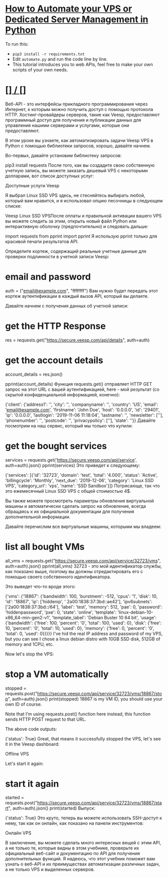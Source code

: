 # [How to Automate your VPS or Dedicated Server Management in Python](https://www.thepythoncode.com/article/automate-veesp-server-management-in-python)
To run this:
- `pip3 install -r requirements.txt`
- Edit `automate.py` and run the code line by line.
- This tutorial introduces you to web APIs, feel free to make your own scripts of your own needs.
##
# [[] / []]()
Веб-API - это интерфейсы прикладного программирования через Интернет, к которым можно получить доступ с помощью протокола HTTP. Хостинг-провайдеры серверов, такие как Veesp, предоставляют программный доступ для получения и публикации данных для управления нашими серверами и услугами, которые они предоставляют.

В этом уроке вы узнаете, как автоматизировать задачи Veesp VPS в Python с помощью библиотеки запросов, хорошо, давайте начнем.

Во-первых, давайте установим библиотеку запросов:

pip3 install requests
После того, как вы создадите свою собственную учетную запись, вы можете заказать дешевый VPS с некоторыми долларами, вот список доступных услуг:

Доступные услуги Veesp

Я выбрал Linux SSD VPS здесь, не стесняйтесь выбирать любой, который вам нравится, и я использовал опцию песочницы в следующем списке:

Veesp Linux SSD VPSПосле оплаты и правильной активации вашего VPS вы можете следить за этим, открыть новый файл Python или интерактивную оболочку (предпочтительно) и следовать дальше:

import requests
from pprint import pprint
Я использую pprint только для красивой печати результатов API.

Определите кортеж, содержащий реальные учетные данные для проверки подлинности в учетной записи Veesp:

# email and password
auth = ("email@example.com", "ffffffff")
Вам нужно будет передать этот кортеж аутентификации в каждый вызов API, который вы делаете.

Давайте начнем с получения данных об учетной записи:

# get the HTTP Response
res = requests.get("https://secure.veesp.com/api/details", auth=auth)

# get the account details
account_details = res.json()

pprint(account_details)
Функция requests.get() отправляет HTTP GET запрос на этот URL с вашей аутентификацией, here - мой результат (со скрытой конфиденциальной информацией, конечно):

{'client': {'address1': '',
            'city': '',
            'companyname': '',
            'country': 'US',
            'email': 'email@example.com',
            'firstname': 'John Doe',
            'host': '0.0.0.0',
            'id': '29401',
            'ip': '0.0.0.0',
            'lastlogin': '2019-11-06 11:18:04',
            'lastname': '',
            'newsletter': [''],
            'phonenumber': '',
            'postcode': '',
            'privacypolicy': [''],
            'state': ''}}
Давайте посмотрим на наш сервис, который мы только что купили:

# get the bought services
services = requests.get('https://secure.veesp.com/api/service', auth=auth).json()
pprint(services)
Это приведет к следующему:

{'services': [{'id': '32723',
   'domain': 'test',
   'total': '4.000',
   'status': 'Active',
   'billingcycle': 'Monthly',
   'next_due': '2019-12-06',
   'category': 'Linux SSD VPS',
   'category_url': 'vps',
   'name': 'SSD Sandbox'}]}
Потрясающе, так что это ежемесячный Linux SSD VPS с общей стоимостью 4$.

Вы также можете просмотреть параметры обновления виртуальной машины и автоматически сделать запрос на обновление, всегда обращаясь к их официальной документации для получения дополнительной информации.

Давайте перечислим все виртуальные машины, которыми мы владеем:

# list all bought VMs
all_vms = requests.get("https://secure.veesp.com/api/service/32723/vms", auth=auth).json()
pprint(all_vms)
32723 - это мой идентификатор службы, как показано выше, поэтому вы должны отредактировать его с помощью своего собственного идентификатора.

Это выведет что-то вроде этого:

{'vms': {'18867': {'bandwidth': 100,
                   'burstmem': -512,
                   'cpus': '1',
                   'disk': 10,
                   'id': '18867',
                   'ip': ['hiddenip', ' 2a00:1838:37:3bd::ae42'],
                   'ipv6subnets': ['2a00:1838:37:3bd::/64'],
                   'label': 'test',
                   'memory': 512,
                   'pae': 0,
                   'password': 'hiddenpassword',
                   'pxe': 0,
                   'state': 'online',
                   'template': 'linux-debian-10-x86_64-min-gen2-v1',
                   'template_label': 'Debian Buster 10 64 bit',
                   'usage': {'bandwidth': {'free': 100,
                                           'percent': '0',
                                           'total': 100,
                                           'used': 0},
                             'disk': {'free': 10,
                                      'percent': '0',
                                      'total': 10,
                                      'used': 0},
                             'memory': {'free': 0,
                                        'percent': '0',
                                        'total': 0,
                                        'used': 0}}}}}
I've hid the real IP address and password of my VPS, but you can see I chose a linux debian distro with 10GB SSD disk, 512GB of memory and 1CPU, etc.

Now let's stop the VPS:

# stop a VM automatically
stopped = requests.post("https://secure.veesp.com/api/service/32723/vms/18867/stop", auth=auth).json()
print(stopped)
18867 is my VM ID, you should use your own ID of course.

Note that I'm using requests.post() function here instead, this function sends HTTP POST request to that URL.

The above code outputs:

{'status': True}
Great, that means it successfully stopped the VPS, let's see it in the Veesp dashboard:

Offline VPS

Let's start it again:

# start it again
started = requests.post("https://secure.veesp.com/api/service/32723/vms/18867/start", auth=auth).json()
print(started)
Выпуск:

{'status': True}
Это круто, теперь вы можете использовать SSH-доступ к нему, так как он онлайн, как показано на панели инструментов:

Онлайн VPS

В заключение, вы можете сделать много интересных вещей с этим API, а не только те, которые видны в этом учебнике, проверьте их официальный веб-сайт и документацию по API для получения дополнительных функций. Я надеюсь, что этот учебник поможет вам узнать о веб-API и их преимуществах автоматизации различных задач, а не только VPS и выделенных серверов.